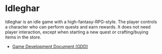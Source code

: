 # Idleghar

Idleghar is an idle game with a high-fantasy-RPG-style. The player controls a character who can perform quests and earn rewards. It does not need player interaction, except when starting a new quest or crafting/buying items in the store.

- [Game Development Document (GDD)](https://docs.google.com/document/d/1loOzBcBmZVcGhZWQc69hp5oNjqyMfc-GvOeIxjzq_9M/edit?usp=sharing)
